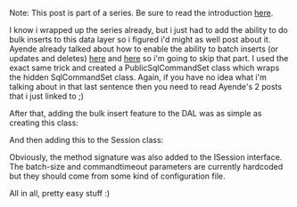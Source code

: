 Note: This post is part of a series. Be sure to read the introduction <a href="http://davybrion.com/blog/2009/08/build-your-own-data-access-layer-series/">here</a>.

I know i wrapped up the series already, but i just had to add the ability to do bulk inserts to this data layer so i figured i'd might as well post about it.  Ayende already talked about how to enable the ability to batch inserts (or updates and deletes) <a href="http://ayende.com/Blog/archive/2006/09/13/OpeningUpQueryBatching.aspx">here</a> and <a href="http://ayende.com/Blog/archive/2006/09/14/ThereBeDragonsRhinoCommonsSqlCommandSet.aspx">here</a> so i'm going to skip that part.  I used the exact same trick and created a PublicSqlCommandSet class which wraps the hidden SqlCommandSet class.  Again, if you have no idea what i'm talking about in that last sentence then you need to read Ayende's 2 posts that i just linked to ;)

After that, adding the bulk insert feature to the DAL was as simple as creating this class:

<script src="https://gist.github.com/3685116.js?file=s1.cs"></script>

And then adding this to the Session class:

<script src="https://gist.github.com/3685116.js?file=s2.cs"></script>

Obviously, the method signature was also added to the ISession interface.  The batch-size and commandtimeout parameters are currently hardcoded but they should come from some kind of configuration file.

All in all, pretty easy stuff :)